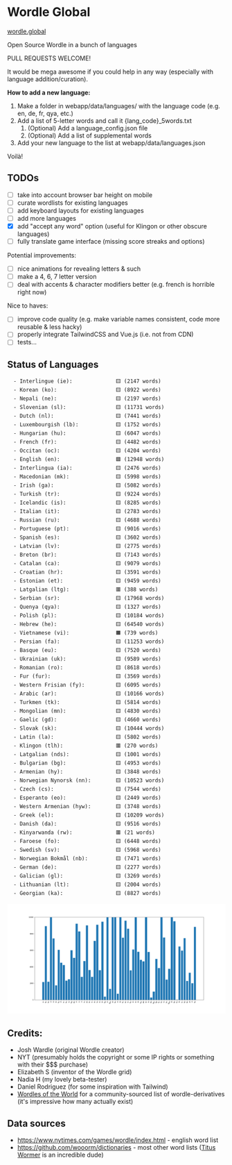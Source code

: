# Wordle Global

[wordle.global](https://wordle.global/)

Open Source Wordle in a bunch of languages

PULL REQUESTS WELCOME!

It would be mega awesome if you could help in any way (especially with language addition/curation).

**How to add a new language:**
1. Make a folder in webapp/data/languages/ with the language code (e.g. en, de, fr, qya, etc.)
2. Add a list of 5-letter words and call it {lang_code}_5words.txt
    1. (Optional) Add a language_config.json file
    2. (Optional) Add a list of supplemental words
3. Add your new language to the list at webapp/data/languages.json

Voilà!

## TODOs
- [ ] take into account browser bar height on mobile
- [ ] curate wordlists for existing languages
- [ ] add keyboard layouts for existing languages
- [ ] add more languages
- [x] add "accept any word" option (useful for Klingon or other obscure languages)
- [ ] fully translate game interface (missing score streaks and options)

Potential improvements:
- [ ] nice animations for revealing letters & such
- [ ] make a 4, 6, 7 letter version
- [ ] deal with accents & character modifiers better (e.g. french is horrible right now)

Nice to haves:
- [ ] improve code quality (e.g. make variable names consistent, code more reusable & less hacky)
- [ ] properly integrate TailwindCSS and Vue.js (i.e. not from CDN)
- [ ] tests...

## Status of Languages
```  
  - Interlingue (ie):              🟨 (2147 words)
  - Korean (ko):                   🟨 (8922 words)
  - Nepali (ne):                   🟨 (2197 words)
  - Slovenian (sl):                🟨 (11731 words)
  - Dutch (nl):                    🟨 (7441 words)
  - Luxembourgish (lb):            🟨 (1752 words)
  - Hungarian (hu):                🟨 (6047 words)
  - French (fr):                   🟨 (4482 words)
  - Occitan (oc):                  🟨 (4204 words)
  - English (en):                  🟩 (12948 words)
  - Interlingua (ia):              🟨 (2476 words)
  - Macedonian (mk):               🟨 (5998 words)
  - Irish (ga):                    🟨 (5082 words)
  - Turkish (tr):                  🟨 (9224 words)
  - Icelandic (is):                🟨 (8285 words)
  - Italian (it):                  🟨 (2783 words)
  - Russian (ru):                  🟨 (4688 words)
  - Portuguese (pt):               🟨 (9016 words)
  - Spanish (es):                  🟨 (3602 words)
  - Latvian (lv):                  🟨 (2775 words)
  - Breton (br):                   🟨 (7143 words)
  - Catalan (ca):                  🟨 (9079 words)
  - Croatian (hr):                 🟨 (3591 words)
  - Estonian (et):                 🟨 (9459 words)
  - Latgalian (ltg):               🟥 (388 words)
  - Serbian (sr):                  🟨 (17968 words)
  - Quenya (qya):                  🟨 (1327 words)
  - Polish (pl):                   🟨 (10184 words)
  - Hebrew (he):                   🟨 (64540 words)
  - Vietnamese (vi):               🟧 (739 words)
  - Persian (fa):                  🟨 (11253 words)
  - Basque (eu):                   🟨 (7520 words)
  - Ukrainian (uk):                🟨 (9589 words)
  - Romanian (ro):                 🟨 (8618 words)
  - Fur (fur):                     🟨 (3569 words)
  - Western Frisian (fy):          🟨 (6095 words)
  - Arabic (ar):                   🟨 (10166 words)
  - Turkmen (tk):                  🟨 (5814 words)
  - Mongolian (mn):                🟨 (4830 words)
  - Gaelic (gd):                   🟨 (4660 words)
  - Slovak (sk):                   🟨 (10444 words)
  - Latin (la):                    🟨 (5802 words)
  - Klingon (tlh):                 🟥 (270 words)
  - Latgalian (nds):               🟨 (1001 words)
  - Bulgarian (bg):                🟨 (4953 words)
  - Armenian (hy):                 🟨 (3848 words)
  - Norwegian Nynorsk (nn):        🟨 (10523 words)
  - Czech (cs):                    🟨 (7544 words)
  - Esperanto (eo):                🟨 (2449 words)
  - Western Armenian (hyw):        🟨 (3748 words)
  - Greek (el):                    🟨 (10209 words)
  - Danish (da):                   🟨 (9516 words)
  - Kinyarwanda (rw):              🟥 (21 words)
  - Faroese (fo):                  🟨 (6448 words)
  - Swedish (sv):                  🟨 (5968 words)
  - Norwegian Bokmål (nb):         🟨 (7471 words)
  - German (de):                   🟨 (2277 words)
  - Galician (gl):                 🟨 (3269 words)
  - Lithuanian (lt):               🟨 (2004 words)
  - Georgian (ka):                 🟨 (8827 words)
```

![](scripts/out/n_words.png)

## Credits:
- Josh Wardle (original Wordle creator)
- NYT (presumably holds the copyright or some IP rights or something with their $$$ purchase)
- Elizabeth S (inventor of the Wordle grid)
- Nadia H (my lovely beta-tester)
- Daniel Rodriguez (for some inspiration with Tailwind)
- [Wordles of the World](https://gitlab.com/rwmpelstilzchen/wordles) for a community-sourced list of wordle-derivatives (it's impressive how many actually exist)

## Data sources
- https://www.nytimes.com/games/wordle/index.html - english word list
- https://github.com/wooorm/dictionaries - most other word lists ([Titus Wormer](https://wooorm.com/) is an incredible dude)
